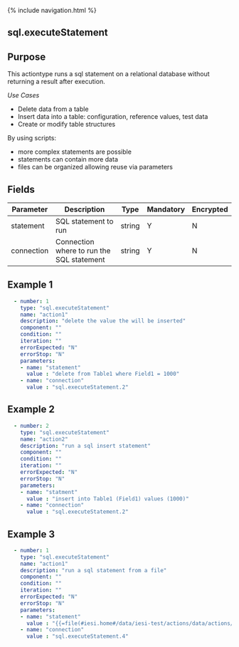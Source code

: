 {% include navigation.html %}
## sql.executeStatement
## Purpose
This actiontype runs a sql statement on a relational database without returning a result after execution.

*Use Cases*
* Delete data from a table
* Insert data into a table: configuration, reference values, test data
* Create or modify table structures

By using scripts:
* more complex statements are possible
* statements can contain more data
* files can be organized allowing reuse via parameters

## Fields
|Parameter|Description|Type|Mandatory|Encrypted|
|---------|-----------|----|---------|---------|
|statement|SQL statement to run|string|Y|N|
|connection|Connection where to run the SQL statement|string|Y|N|

## Example 1
```yaml
  - number: 1
    type: "sql.executeStatement"
    name: "action1"
    description: "delete the value the will be inserted"
    component: ""
    condition: ""
    iteration: ""
    errorExpected: "N"
    errorStop: "N"
    parameters:
    - name: "statement"
      value : "delete from Table1 where Field1 = 1000"
    - name: "connection"
      value : "sql.executeStatement.2"
```
## Example 2
```yaml
  - number: 2
    type: "sql.executeStatement"
    name: "action2"
    description: "run a sql insert statement"
    component: ""
    condition: ""
    iteration: ""
    errorExpected: "N"
    errorStop: "N"
    parameters:
    - name: "statment"
      value : "insert into Table1 (Field1) values (1000)"
    - name: "connection"
      value : "sql.executeStatement.2"
```
## Example 3
```yaml
  - number: 1
    type: "sql.executeStatement"
    name: "action1"
    description: "run a sql statement from a file"
    component: ""
    condition: ""
    iteration: ""
    errorExpected: "N"
    errorStop: "N"
    parameters:
    - name: "statement"
      value : "{{=file(#iesi.home#/data/iesi-test/actions/data/actions/sql.executeStatement.4.1.sql)}}"
    - name: "connection"
      value : "sql.executeStatement.4"
```
